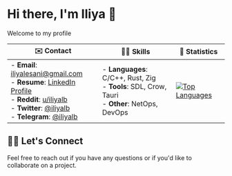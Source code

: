 # Hi there, I'm Iliya 👋

Welcome to my profile

| ✉️ Contact | 🥷🏻 Skills | 🚀 Statistics |
|------------|------------|---------------|
| - **Email**: [iliyalesani@gmail.com](mailto:iliyalesani@gmail.com) <br> - **Resume**: [LinkedIn Profile](https://www.linkedin.com/in/iliyalb/) <br> - **Reddit**: [u/iliyalb](https://www.reddit.com/user/iliyalb/) <br> - **Twitter**: [@iliyalb](https://x.com/iliyalb) <br> - **Telegram**: [@iliyalb](https://t.me/iliyalb) | - **Languages**: C/C++, Rust, Zig <br> - **Tools**: SDL, Crow, Tauri <br> - **Other**: NetOps, DevOps | [![Top Languages](https://github-readme-stats.vercel.app/api/top-langs/?username=iliyalb&langs_count=8&layout=compact&theme=transparent)](https://github.com/iliyalb/github-readme-stats) |

## 🤝🏻 Let's Connect

Feel free to reach out if you have any questions or if you'd like to collaborate on a project.
